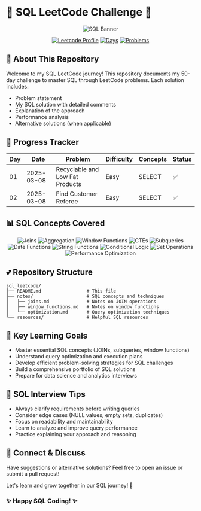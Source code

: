 # 💫 SQL LeetCode Challenge 💫

<div align="center">
  
![SQL Banner](https://img.shields.io/badge/SQL-CHALLENGE-ff69b4?style=for-the-badge&logo=mysql&logoColor=white)

[![Leetcode Profile](https://img.shields.io/badge/LeetCode-Profile-FFA116?style=for-the-badge&logo=leetcode&logoColor=black)](https://leetcode.com/your-username/)
[![Days](https://img.shields.io/badge/50_Days-SQL_Journey-9cf?style=for-the-badge)](https://github.com/your-username/sql_leetcode)
[![Problems](https://img.shields.io/badge/Problems_Solved-0/50-ff69b4?style=for-the-badge)](https://github.com/your-username/sql_leetcode)

</div>

## 🌸 About This Repository

Welcome to my SQL LeetCode journey! This repository documents my 50-day challenge to master SQL through LeetCode problems. Each solution includes:

- Problem statement
- My SQL solution with detailed comments
- Explanation of the approach
- Performance analysis
- Alternative solutions (when applicable)


## 🎀 Progress Tracker

| Day | Date | Problem | Difficulty | Concepts | Status |
|-----|------|---------|------------|----------|--------|
| 01 | 2025-03-08 | Recyclable and Low Fat Products | Easy | SELECT | ✅ |
| 02 | 2025-03-08 |Find Customer Referee| Easy | SELECT | ✅ |


## 📊 SQL Concepts Covered

<div align="center">
  
![Joins](https://img.shields.io/badge/JOINS-ff69b4?style=for-the-badge)
![Aggregation](https://img.shields.io/badge/AGGREGATION-9cf?style=for-the-badge)
![Window Functions](https://img.shields.io/badge/WINDOW_FUNCTIONS-ff69b4?style=for-the-badge)
![CTEs](https://img.shields.io/badge/CTEs-9cf?style=for-the-badge)
![Subqueries](https://img.shields.io/badge/SUBQUERIES-ff69b4?style=for-the-badge)
![Date Functions](https://img.shields.io/badge/DATE_FUNCTIONS-9cf?style=for-the-badge)
![String Functions](https://img.shields.io/badge/STRING_FUNCTIONS-ff69b4?style=for-the-badge)
![Conditional Logic](https://img.shields.io/badge/CONDITIONAL_LOGIC-9cf?style=for-the-badge)
![Set Operations](https://img.shields.io/badge/SET_OPERATIONS-ff69b4?style=for-the-badge)
![Performance Optimization](https://img.shields.io/badge/OPTIMIZATION-9cf?style=for-the-badge)

</div>

## 💕 Repository Structure

```
sql_leetcode/
├── README.md                 # This file
├── notes/                    # SQL concepts and techniques
│   ├── joins.md              # Notes on JOIN operations
│   ├── window_functions.md   # Notes on window functions
│   └── optimization.md       # Query optimization techniques
└── resources/                # Helpful SQL resources
```

## 🌟 Key Learning Goals

- Master essential SQL concepts (JOINs, subqueries, window functions)
- Understand query optimization and execution plans
- Develop efficient problem-solving strategies for SQL challenges
- Build a comprehensive portfolio of SQL solutions
- Prepare for data science and analytics interviews



## 🎯 SQL Interview Tips

- Always clarify requirements before writing queries
- Consider edge cases (NULL values, empty sets, duplicates)
- Focus on readability and maintainability
- Learn to analyze and improve query performance
- Practice explaining your approach and reasoning

## 💬 Connect & Discuss

Have suggestions or alternative solutions? Feel free to open an issue or submit a pull request!

Let's learn and grow together in our SQL journey! 💪


  
  <h3>✨ Happy SQL Coding! ✨</h3>
</div>
